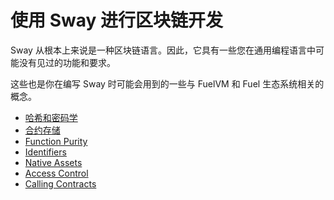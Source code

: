 # 使用 Sway 进行区块链开发

Sway 从根本上来说是一种区块链语言。因此，它具有一些您在通用编程语言中可能没有见过的功能和要求。

这些也是你在编写 Sway 时可能会用到的一些与 FuelVM 和 Fuel 生态系统相关的概念。

- [哈希和密码学](./hashing_and_cryptography.md)
- [合约存储](./storage.md)
- [Function Purity](./purity.md)
- [Identifiers](./identifiers.md)
- [Native Assets](./native_assets.md)
- [Access Control](./access_control.md)
- [Calling Contracts](./calling_contracts.md)
